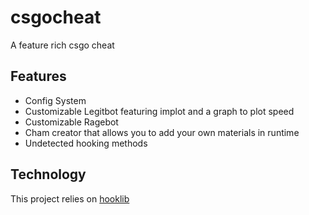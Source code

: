 # csgocheat

A feature rich csgo cheat

## Features
* Config System
* Customizable Legitbot featuring implot and a graph to plot speed
* Customizable Ragebot
* Cham creator that allows you to add your own materials in runtime
* Undetected hooking methods

## Technology
This project relies on [hooklib](https://github.com/ItzPAX/hooklib)
